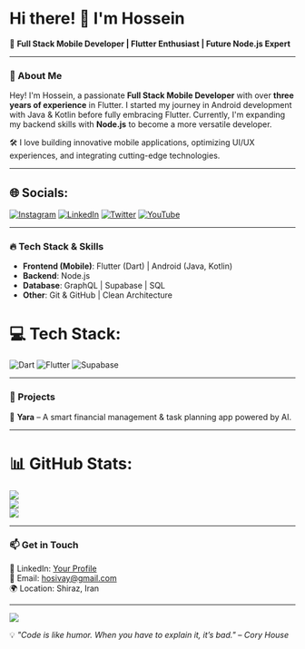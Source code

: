 # Hi there! 👋 I'm Hossein

🚀 **Full Stack Mobile Developer | Flutter Enthusiast | Future Node.js Expert**

---

### 🌱 About Me
Hey! I'm Hossein, a passionate **Full Stack Mobile Developer** with over **three years of experience** in Flutter. I started my journey in Android development with Java & Kotlin before fully embracing Flutter. Currently, I'm expanding my backend skills with **Node.js** to become a more versatile developer.

🛠️ I love building innovative mobile applications, optimizing UI/UX experiences, and integrating cutting-edge technologies. 

---

## 🌐 Socials:
[![Instagram](https://img.shields.io/badge/Instagram-%23E4405F.svg?logo=Instagram&logoColor=white)](https://instagram.com/hosivay) [![LinkedIn](https://img.shields.io/badge/LinkedIn-%230077B5.svg?logo=linkedin&logoColor=white)](https://linkedin.com/in/hosseinvalipour) [![Twitter](https://img.shields.io/badge/Twitter-%231DA1F2.svg?logo=Twitter&logoColor=white)](https://twitter.com/hosivay) [![YouTube](https://img.shields.io/badge/YouTube-%23FF0000.svg?logo=YouTube&logoColor=white)](https://youtube.com/@hosivay) 

---

### 🔥 Tech Stack & Skills

- **Frontend (Mobile)**: Flutter (Dart) | Android (Java, Kotlin)  
- **Backend**: Node.js 
- **Database**: GraphQL | Supabase | SQL  
- **Other**: Git & GitHub | Clean Architecture  

# 💻 Tech Stack:
![Dart](https://img.shields.io/badge/dart-%230175C2.svg?style=for-the-badge&logo=dart&logoColor=white) ![Flutter](https://img.shields.io/badge/Flutter-%2302569B.svg?style=for-the-badge&logo=Flutter&logoColor=white) ![Supabase](https://img.shields.io/badge/Supabase-3ECF8E?style=for-the-badge&logo=supabase&logoColor=white)

---

### 🌟 Projects
🔹 **Yara** – A smart financial management & task planning app powered by AI.

---

# 📊 GitHub Stats:
![](https://github-readme-stats.vercel.app/api?username=hosivay&theme=dark&hide_border=false&include_all_commits=false&count_private=false)<br/>
![](https://github-readme-streak-stats.herokuapp.com/?user=hosivay&theme=dark&hide_border=false)<br/>
![](https://github-readme-stats.vercel.app/api/top-langs/?username=hosivay&theme=dark&hide_border=false&include_all_commits=false&count_private=false&layout=compact)

---

### 📫 Get in Touch
💼 LinkedIn: [Your Profile](https://www.linkedin.com/in/hosseinvalipour/)  
📧 Email: hosivay@gmail.com  
🌍 Location: Shiraz, Iran  

---

[![](https://visitcount.itsvg.in/api?id=hosivay&icon=0&color=0)](https://visitcount.itsvg.in)

💡 *"Code is like humor. When you have to explain it, it’s bad." – Cory House*
